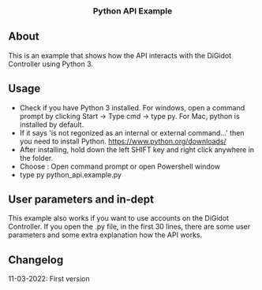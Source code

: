 <div align="center">

  <h3 align="center">Python API Example</h3>
</div>

## About
This is an example that shows how the API interacts with the DiGidot Controller using Python 3.

## Usage

* Check if you have Python 3 installed. For windows, open a command prompt by clicking Start -> Type cmd -> type py. For Mac, python is installed by default.
* If it says 'is not regonized as an internal or external command...' then you need to install Python. https://www.python.org/downloads/
* After installing, hold down the left SHIFT key and right click anywhere in the folder.
* Choose : Open command prompt or open Powershell window
* type py python_api.example.py

## User parameters and in-dept
This example also works if you want to use accounts on the DiGidot Controller. If you open the .py file, in the first 30 lines, there are some user parameters and some extra explanation how the API works.

## Changelog
11-03-2022: First version
